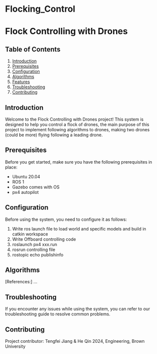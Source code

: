  # Flocking_Control
 # Flock Controlling with Drones

## Table of Contents
1. [Introduction](#introduction)
2. [Prerequisites](#prerequisites)
3. [Configuration](#configuration)
4. [Algorithms](#usage)
5. [Features](#features)
6. [Troubleshooting](#troubleshooting)
7. [Contributing](#contributing)

## Introduction <a name="introduction"></a>

Welcome to the Flock Controlling with Drones project! This system is designed to help you control a flock of drones, the main purpose of this project to implement following algorithms to drones, making two drones (could be more) flying following a leading drone.

## Prerequisites <a name="prerequisites"></a>

Before you get started, make sure you have the following prerequisites in place:

- Ubuntu 20.04
- ROS 1
- Gazebo comes with OS
- px4 autopilot



## Configuration <a name="configuration"></a>

Before using the system, you need to configure it as follows:

1. Write ros launch file to load world and specific models and build in catkin workspace
2. Write Offboard controlling code
3. roslaunch px4 xxx.run
4. rosrun controlling file
5. rostopic echo publishinfo


## Algorithms <a name="algorithms"></a>
[References:]
...

## Troubleshooting <a name="troubleshooting"></a>

If you encounter any issues while using the system, you can refer to our troubleshooting guide to resolve common problems.

## Contributing <a name="contributing"></a>

Project contributor: Tengfei Jiang & He Qin
2024, Engineering, Brown University

